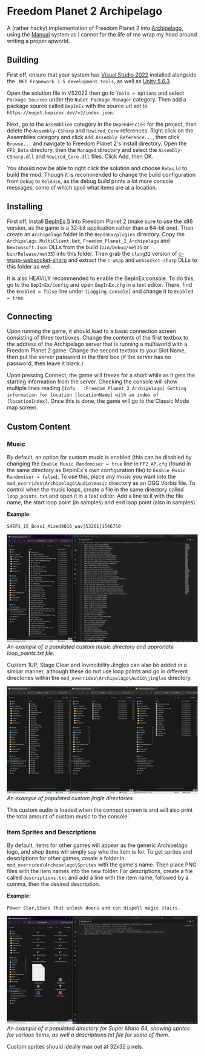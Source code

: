 # Freedom Planet 2 Archipelago

A (rather hacky) implementation of Freedom Planet 2 into [Archipelago](https://archipelago.gg/), using the [Manual](https://github.com/ManualForArchipelago/Manual) system as I cannot for the life of me wrap my head around writing a proper apworld.

## Building

First off, ensure that your system has [Visual Studio 2022](https://visualstudio.microsoft.com/) installed alongside the `.NET Framework 3.5 development tools`, as well as [Unity 5.6.3](https://unity.com/releases/editor/whats-new/5.6.3#installs).

Open the solution file in VS2022 then go to `Tools > Options` and select `Package Sources` under the `NuGet Package Manager` category. Then add a package source called `BepInEx` with the source url set to `https://nuget.bepinex.dev/v3/index.json`.

Next, go to the `Assemblies` category in the `Dependencies` for the project, then delete the `Assembly-CSharp` and `Rewired_Core` references. Right click on the Assemblies category and click `Add Assembly Reference...`, then click `Browse...` and navigate to Freedom Planet 2's install directory. Open the `FP2_Data` directory, then the `Managed` directory and select the `Assembly-CSharp.dll` and `Rewired_Core.dll` files. Click Add, then OK.

You should now be able to right click the solution and choose `Rebuild` to build the mod. Though it is recommended to change the build configuration from `Debug` to `Release`, as the debug build prints a lot more console messages, some of which spoil what items are at a location.

## Installing

First off, install [BepInEx 5](https://github.com/BepInEx/BepInEx/releases/latest) into Freedom Planet 2 (make sure to use the x86 version, as the game is a 32-bit application rather than a 64-bit one). Then create an `Archipelago` folder in the `BepInEx/plugins` directory. Copy the `Archipelago.MultiClient.Net`, `Freedom_Planet_2_Archipelago` and `Newtonsoft.Json` DLLs from the build (`bin/Debug/net35` or `bin/Release/net35`) into this folder. Then grab the `clang32` version of [c-wspp-websocket-sharp](https://github.com/black-sliver/c-wspp-websocket-sharp/releases/latest) and extract the `c-wspp` and `websocket-sharp` DLLs to this folder as well.

It is also HEAVILY recommended to enable the BepInEx console. To do this, go to the `BepInEx/config` and open `BepInEx.cfg` in a text editor. There, find the `Enabled = false` line under `[Logging.Console]` and change it to `Enabled = true`.

## Connecting

Upon running the game, it should load to a basic connection screen consisting of three textboxes. Change the contents of the first textbox to the address of the Archipelago server that is running a multiworld with a Freedom Planet 2 game. Change the second textbox to your Slot Name, then put the server password in the third box (if the server has no password, then leave it blank.)

Upon pressing Connect, the game will freeze for a short while as it gets the starting information from the server. Checking the console will show multiple lines reading `[Info   :Freedom_Planet_2_Archipelago] Getting information for location [locationName] with an index of [locationIndex]`. Once this is done, the game will go to the Classic Mode map screen.

## Custom Content

### Music

By default, an option for custom music is enabled (this can be disabled by changing the `Enable Music Randomiser = true` line in `FP2_AP.cfg` (found in the same directory as BepInEx's own configuration file) to `Enable Music Randomiser = false`). To use this, place any music you want into the `mod_overrides\Archipelago\Audio\music` directory as an OGG Vorbis file. To control when the music loops, create a file in the same directory called `loop_points.txt` and open it in a text editor. Add a line to it with the file name, the start loop point (in samples) and end loop point (also in samples).

**Example:**

`S4EP1_15_Boss1_Mixed4816_wav|53261|1546750`

![](https://raw.githubusercontent.com/Knuxfan24/Freedom-Planet-2-Archipelago/refs/heads/master/readme_imgs/custom_music.png)
*An example of a populated custom music directory and approriate loop_points.txt file.*

Custom 1UP, Stage Clear and Invincibility Jingles can also be added in a similar manner, although these do not use loop points and go in different directories within the `mod_overrides\Archipelago\Audio\jingles` directory.

![](https://raw.githubusercontent.com/Knuxfan24/Freedom-Planet-2-Archipelago/refs/heads/master/readme_imgs/custom_jingles.png)
*An example of populated custom jingle directories.*

This custom audio is loaded when the connect screen is and will also print the total amount of custom music to the console.

### Item Sprites and Descriptions

By default, items for other games will appear as the generic Archipelago logo, and shop items will simply say who the item is for. To get sprites and descriptions for other games, create a folder in `mod_overrides\Archipelago\Sprites` with the game's name. Then place PNG files with the item names into the new folder. For descriptions, create a file called `descriptions.txt` and add a line with the item name, followed by a comma, then the desired description.

**Example:**

`Power Star,Stars that unlock doors and can dispell magic stairs.`

![](https://raw.githubusercontent.com/Knuxfan24/Freedom-Planet-2-Archipelago/refs/heads/master/readme_imgs/custom_sm64items.png)
*An example of a populated directory for Super Mario 64, showing sprites for various items, as well a descriptions.txt file for some of them.*

Custom sprites should ideally max out at 32x32 pixels.